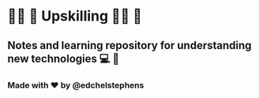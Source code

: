 # 🚀🚀 🚀 Upskilling 🚀🚀 🚀

## Notes and learning repository for understanding new technologies 💻 🌟

### Made with ❤️ by @edchelstephens
